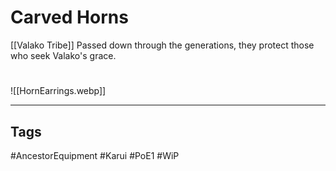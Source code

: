 # Carved Horns
[[Valako Tribe]]
Passed down through the generations, they protect those who seek Valako's grace.

#
![[HornEarrings.webp]]

---
## Tags
#AncestorEquipment
#Karui
#PoE1 
#WiP 